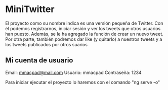 # MiniTwitter
El proyecto como su nombre indica es una versión pequeña de Twitter. Con él podemos registrarnos, iniciar sesión y ver los tweets que otros usuarios han puesto. Además, se le ha agregado la función de crear un nuevo tweet. Por otra parte, también podremos dar like (y quitarlo) a nuestros tweets y a los tweets publicados por otros suarios


## Mi cuenta de usuario
Email: mmacpad@mail.com
Usuario: mmacpad
Contraseña: 1234


Para iniciar ejecutar el proyecto lo haremos con el comando "ng serve -o"
